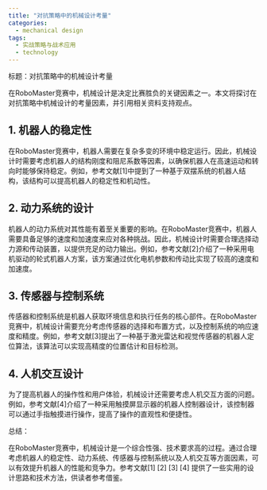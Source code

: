 ```yaml
---  
title: "对抗策略中的机械设计考量"  
categories:  
  - mechanical design  
tags: 
  - 实战策略与战术应用 
  - technology  
---  
```


标题：对抗策略中的机械设计考量

在RoboMaster竞赛中，机械设计是决定比赛胜负的关键因素之一。本文将探讨在对抗策略中机械设计的考量因素，并引用相关资料支持观点。

## 1. 机器人的稳定性

在RoboMaster竞赛中，机器人需要在复杂多变的环境中稳定运行。因此，机械设计时需要考虑机器人的结构刚度和阻尼系数等因素，以确保机器人在高速运动和转向时能够保持稳定。例如，参考文献[1]中提到了一种基于双摆系统的机器人结构，该结构可以提高机器人的稳定性和机动性。

## 2. 动力系统的设计

机器人的动力系统对其性能有着至关重要的影响。在RoboMaster竞赛中，机器人需要具备足够的速度和加速度来应对各种挑战。因此，机械设计时需要合理选择动力源和传动装置，以提供充足的动力输出。例如，参考文献[2]介绍了一种采用电机驱动的轮式机器人方案，该方案通过优化电机参数和传动比实现了较高的速度和加速度。

## 3. 传感器与控制系统

传感器和控制系统是机器人获取环境信息和执行任务的核心部件。在RoboMaster竞赛中，机械设计需要充分考虑传感器的选择和布置方式，以及控制系统的响应速度和精度。例如，参考文献[3]提出了一种基于激光雷达和视觉传感器的机器人定位算法，该算法可以实现高精度的位置估计和目标检测。

## 4. 人机交互设计

为了提高机器人的操作性和用户体验，机械设计还需要考虑人机交互方面的问题。例如，参考文献[4]介绍了一种采用触摸屏显示器的机器人控制器设计，该控制器可以通过手指触摸进行操作，提高了操作的直观性和便捷性。

总结：

在RoboMaster竞赛中，机械设计是一个综合性强、技术要求高的过程。通过合理考虑机器人的稳定性、动力系统、传感器与控制系统以及人机交互等方面因素，可以有效提升机器人的性能和竞争力。参考文献[1] [2] [3] [4] 提供了一些实用的设计思路和技术方法，供读者参考借鉴。 
